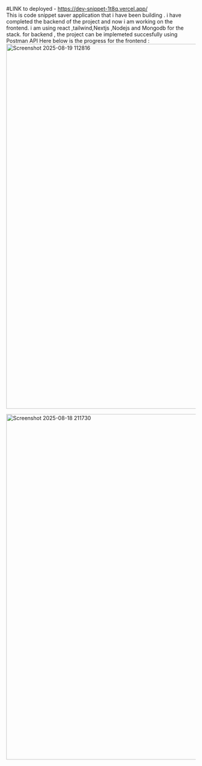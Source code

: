 #LINK to deployed - https://dev-snippet-1t8q.vercel.app/ <br>
This is code snippet saver application that i have been building . i have completed the backend of the project and now i am working on the frontend. 
i am using react ,tailwind,Nextjs ,Nodejs and Mongodb for the stack.
for backend , the project can be implemeted succesfully using Postman API
Here below is the progress for the frontend : 
<img width="1917" height="967" alt="Screenshot 2025-08-19 112816" src="https://github.com/user-attachments/assets/3beab46f-5518-40bb-b7c2-981fc26c9b8a" />

<img width="1872" height="916" alt="Screenshot 2025-08-18 211730" src="https://github.com/user-attachments/assets/a3b13bf5-44ec-4440-bff5-ef3d56389198" />
